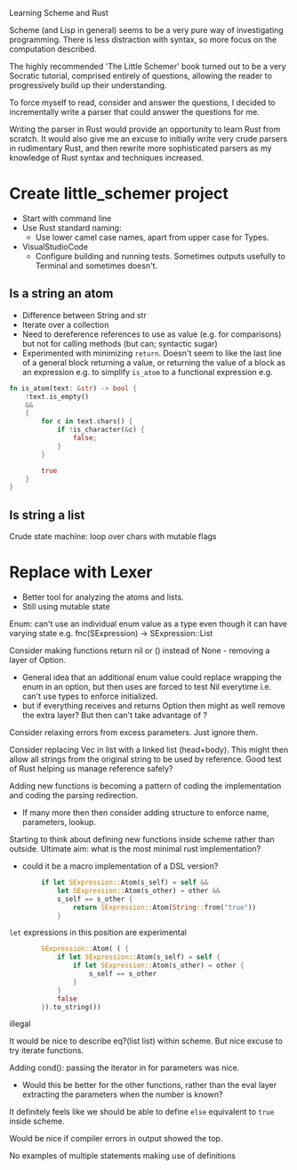 Learning Scheme and Rust

Scheme (and Lisp in general) seems to be a very pure way of investigating programming. There is less distraction with syntax, so more focus on the computation described.

The highly recommended 'The Little Schemer' book turned out to be a very Socratic tutorial, comprised entirely of questions, allowing the reader to progressively build up their understanding.

To force myself to read, consider and answer the questions, I decided to incrementally write a parser that could answer the questions for me.

Writing the parser in Rust would provide an opportunity to learn Rust from scratch. It would also give me an excuse to initially write very crude parsers in rudimentary Rust, and then rewrite more sophisticated parsers as my knowledge of Rust syntax and techniques increased.

# Create little_schemer project

- Start with command line
- Use Rust standard naming:
  - Use lower camel case names, apart from upper case for Types.
- VisualStudioCode
  - Configure building and running tests. Sometimes outputs usefully to Terminal and sometimes doesn't.

## Is a string an atom

- Difference between String and str
- Iterate over a collection
- Need to dereference references to use as value (e.g. for comparisons) but not for calling methods (but can; syntactic sugar)
- Experimented with minimizing `return`. Doesn't seem to like the last line of a general block returning a value, or returning the value of a block as an expression e.g. to simplify `is_atom` to a functional expression e.g.

```rust
fn is_atom(text: &str) -> bool {
    !text.is_empty()
    &&
    {
        for c in text.chars() {
            if !is_character(&c) {
                false;
            }
        }

        true
    }
}
```

## Is string a list

Crude state machine: loop over chars with mutable flags

# Replace with Lexer

- Better tool for analyzing the atoms and lists.
- Still using mutable state

Enum: can't use an individual enum value as a type even though it can have varying state e.g. fnc(SExpression) -> SExpression::List

Consider making functions return nil or () instead of None - removing a layer of Option.
- General idea that an additional enum value could replace wrapping the enum in an option, but then uses are forced to test Nil everytime i.e. can't use types to enforce initialized.
- but if everything receives and returns Option then might as well remove the extra layer? But then can't take advantage of ?

Consider relaxing errors from excess parameters. Just ignore them.

Consider replacing Vec in list with a linked list (head+body).
This might then allow all strings from the original string to be used by reference.
Good test of Rust helping us manage reference safely?

Adding new functions is becoming a pattern of coding the implementation and coding the parsing redirection.
- If many more then then consider adding structure to enforce name, parameters, lookup.

Starting to think about defining new functions inside scheme rather than outside.
Ultimate aim: what is the most minimal rust implementation?
- could it be a macro implementation of a DSL version?

```rust
        if let SExpression::Atom(s_self) = self &&
            let SExpression::Atom(s_other) = other &&
            s_self == s_other {
                return SExpression::Atom(String::from("true"))
            }
```
`let` expressions in this position are experimental

```rust
        SExpression::Atom( ( {
            if let SExpression::Atom(s_self) = self {
                if let SExpression::Atom(s_other) = other {
                    s_self == s_other
                }
            }
            false
        }).to_string())
```
illegal

It would be nice to describe eq?(list list) within scheme.
But nice excuse to try iterate functions.

Adding cond(): passing the iterator in for parameters was nice.
- Would this be better for the other functions, rather than the eval layer extracting the parameters when the number is known?

It definitely feels like we should be able to define `else` equivalent to `true` inside scheme.

Would be nice if compiler errors in output showed the top.

No examples of multiple statements making use of definitions

